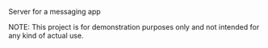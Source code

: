 Server for a messaging app

NOTE: This project is for demonstration purposes only and not intended for any kind of actual use.
